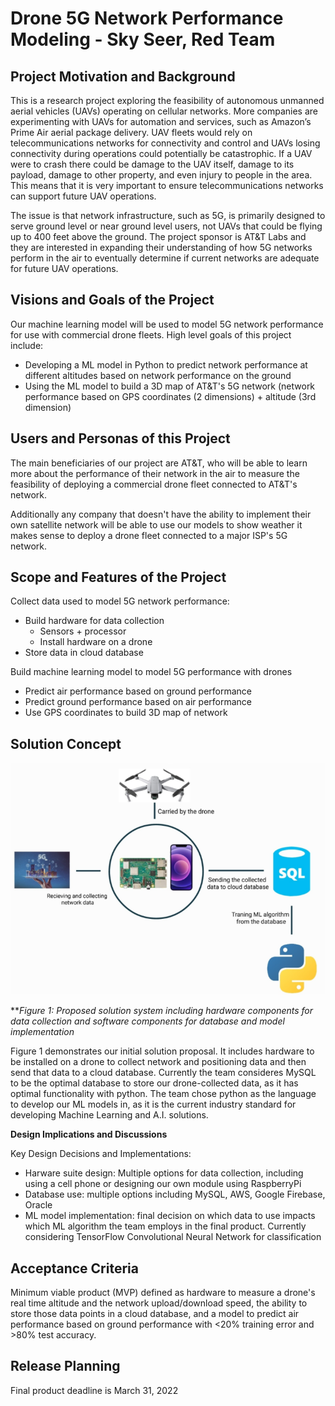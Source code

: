 # Drone 5G Network Performance Modeling  - Sky Seer, Red Team

## Project Motivation and Background

This is a research project exploring the feasibility of autonomous unmanned aerial vehicles (UAVs) operating on cellular networks. More companies are experimenting with UAVs for automation and services, such as Amazon’s Prime Air aerial package delivery. UAV fleets would rely on telecommunications networks for connectivity and control and UAVs losing connectivity during operations could potentially be catastrophic. If a UAV were to crash there could be damage to the UAV itself, damage to its payload, damage to other property, and even injury to people in the area. This means that it is very important to ensure telecommunications networks can support future UAV operations. 

The issue is that network infrastructure, such as 5G, is primarily designed to serve ground level or near ground level users, not UAVs that could be flying up to 400 feet above the ground. The project sponsor is AT&T Labs and they are interested in expanding their understanding of how 5G networks perform in the air to eventually determine if current networks are adequate for future UAV operations.


## Visions and Goals of the Project

Our machine learning model will be used to model 5G network performance for use with commercial drone fleets. High level goals of this project include:

  - Developing a ML model in Python to predict network performance at different altitudes based on network performance on the ground
  - Using the ML model to build a 3D map of AT&T's 5G network (network performance based on GPS coordinates (2 dimensions) + altitude (3rd dimension)

## Users and Personas of this Project

The main beneficiaries of our project are AT&T, who will be able to learn more about the performance of their network in the air to measure the feasibility of deploying a commercial drone fleet connected to AT&T's network.

Additionally any company that doesn't have the ability to implement their own satellite network will be able to use our models to show weather it makes sense to deploy a drone fleet connected to a major ISP's 5G network.

## Scope and Features of the Project

  Collect data used to model 5G network performance:
  
  - Build hardware for data collection
    - Sensors + processor
    - Install hardware on a drone
  - Store data in cloud database
  
  Build machine learning model to model 5G performance with drones
  
  - Predict air performance based on ground performance
  - Predict ground performance based on air performance
  - Use GPS coordinates to build 3D map of network
 
## Solution Concept

![Image](solution_concept.png)

**_Figure 1: Proposed solution system including hardware components for data collection and software components for database and model implementation_

Figure 1 demonstrates our initial solution proposal. It includes hardware to be installed on a drone to collect network and positioning data and then send that data to a cloud database. Currently the team consideres MySQL to be the optimal database to store our drone-collected data, as it has optimal functionality with python. The team chose python as the language to develop our ML models in, as it is the current industry standard for developing Machine Learning and A.I. solutions.

**Design Implications and Discussions**

Key Design Decisions and Implementations:

  - Harware suite design: Multiple options for data collection, including using a cell phone or designing our own module using RaspberryPi
  - Database use: multiple options including MySQL, AWS, Google Firebase, Oracle
  - ML model implementation: final decision on which data to use impacts which ML algorithm the team employs in the final product. Currently considering TensorFlow Convolutional Neural Network for classification


## Acceptance Criteria

Minimum viable product (MVP) defined as hardware to measure a drone's real time altitude and the network upload/download speed, the ability to store those data points in a cloud database, and a model to predict air performance based on ground performance with <20% training error and >80% test accuracy. 

## Release Planning

Final product deadline is March 31, 2022
